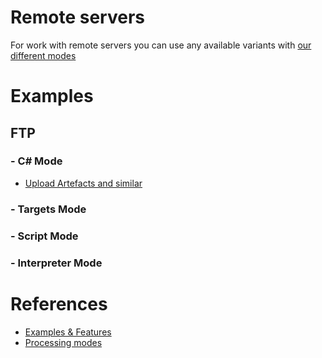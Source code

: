 # Remote servers

For work with remote servers you can use any available variants with [our different modes](../Modes)

# Examples

## FTP

### - C# Mode

* [Upload Artefacts and similar](../Modes/CSharp#markdown-header-ftp-upload-artefacts-and-similar)

### - Targets Mode

### - Script Mode

### - Interpreter Mode


# References

* [Examples & Features](../Examples)
* [Processing modes](../Modes)